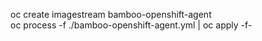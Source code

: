 oc create imagestream bamboo-openshift-agent  
oc process -f ./bamboo-openshift-agent.yml | oc apply -f-